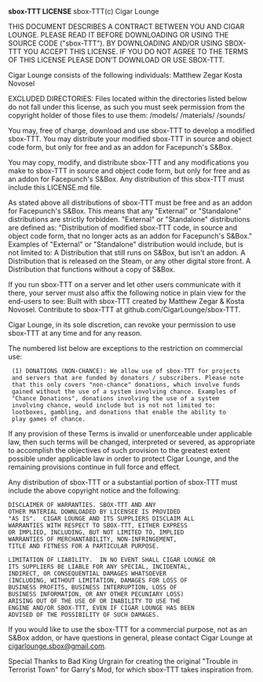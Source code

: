 **sbox-TTT LICENSE**
sbox-TTT(c) Cigar Lounge

THIS DOCUMENT DESCRIBES A CONTRACT BETWEEN YOU AND CIGAR LOUNGE. 
PLEASE READ IT BEFORE DOWNLOADING OR USING THE SOURCE CODE ("sbox-TTT"). 
BY DOWNLOADING AND/OR USING SBOX-TTT YOU ACCEPT THIS LICENSE. 
IF YOU DO NOT AGREE TO THE TERMS OF THIS LICENSE PLEASE DON’T DOWNLOAD OR USE SBOX-TTT.

Cigar Lounge consists of the following individuals:
	Matthew Zegar
	Kosta Novosel
	
EXCLUDED DIRECTORIES: Files located within the directories listed 
	below do not fall under this license, as such you must seek 
	permission from the copyright holder of those files to use 
	them:
		/models/
		/materials/
		/sounds/

You may, free of charge, download and use sbox-TTT to develop a
	modified sbox-TTT. You may distribute your modified sbox-TTT in 
	source and object code form, but only for free and as an addon for Facepunch's S&Box.

You may copy, modify, and distribute sbox-TTT and any 
	modifications you make to sbox-TTT in source and object code
	form, but only for free and as an addon for Facepunch's S&Box.
	Any distribution of this sbox-TTT must include this LICENSE.md file.

As stated above all distributions of sbox-TTT must be free and as an addon for Facepunch's S&Box.
	This means that any "External" or "Standalone" distributions are strictly forbidden.
	"External" or "Standalone" distributions are defined as: 
		"Distribution of modified sbox-TTT code, in source and object code form,
		that no longer acts as an addon for Facepunch's S&Box."
	Examples of "External" or "Standalone" distribution would include, but is not limited to: 
		A Distribution that still runs on S&Box, but isn't an addon.
		A Distribution that is released on the Steam, or any other digital store front.
		A Distribution that functions without a copy of S&Box.

If you run sbox-TTT on a server and let other users communicate with 
	it there, your server must also affix the following notice in 
	plain view for the end-users to see: 
    Built with sbox-TTT created by Matthew Zegar & Kosta Novosel. 
    Contribute to sbox-TTT at github.com/CigarLounge/sbox-TTT.

Cigar Lounge, in its sole discretion, can revoke your permission 
  to use sbox-TTT at any time and for any reason.

The numbered list below are exceptions to the restriction on 
  commercial use:

     (1) DONATIONS (NON-CHANCE): We allow use of sbox-TTT for projects
     and servers that are funded by donators / subscribers. Please note 
     that this only covers "non-chance" donations, which involve funds 
     gained without the use of a system involving chance. Examples of 
     "Chance Donations", donations involving the use of a system 
     involving chance, would include but is not not limited to: 
     lootboxes, gambling, and donations that enable the ability to 
     play games of chance.
 
If any provision of these Terms is invalid or unenforceable under applicable 
law, then such terms will be changed, interpreted or severed, as appropriate 
to accomplish the objectives of such provision to the greatest extent 
possible under applicable law in order to protect Cigar Lounge, and the 
remaining provisions continue in full force and effect.

Any distribution of sbox-TTT or a substantial portion of sbox-TTT must include the above 
	copyright notice and the following: 

    DISCLAIMER OF WARRANTIES. SBOX-TTT AND ANY 
    OTHER MATERIAL DOWNLOADED BY LICENSEE IS PROVIDED 
    "AS IS".  CIGAR LOUNGE AND ITS SUPPLIERS DISCLAIM ALL 
    WARRANTIES WITH RESPECT TO SBOX-TTT, EITHER EXPRESS 
    OR IMPLIED, INCLUDING, BUT NOT LIMITED TO, IMPLIED 
    WARRANTIES OF MERCHANTABILITY, NON-INFRINGEMENT, 
    TITLE AND FITNESS FOR A PARTICULAR PURPOSE.  

    LIMITATION OF LIABILITY.  IN NO EVENT SHALL CIGAR LOUNGE OR 
    ITS SUPPLIERS BE LIABLE FOR ANY SPECIAL, INCIDENTAL, 
    INDIRECT, OR CONSEQUENTIAL DAMAGES WHATSOEVER 
    (INCLUDING, WITHOUT LIMITATION, DAMAGES FOR LOSS OF 
    BUSINESS PROFITS, BUSINESS INTERRUPTION, LOSS OF 
    BUSINESS INFORMATION, OR ANY OTHER PECUNIARY LOSS) 
    ARISING OUT OF THE USE OF OR INABILITY TO USE THE 
    ENGINE AND/OR SBOX-TTT, EVEN IF CIGAR LOUNGE HAS BEEN 
    ADVISED OF THE POSSIBILITY OF SUCH DAMAGES.  
 
       
If you would like to use the sbox-TTT for a commercial purpose, not as an S&Box addon, or have questions in general, please contact Cigar Lounge at 
cigarlounge.sbox@gmail.com.

Special Thanks to Bad King Urgrain for creating the original "Trouble in Terrorist Town" for Garry's Mod, for which sbox-TTT takes inspiration from.
